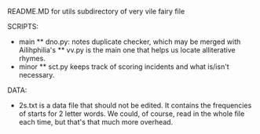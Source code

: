 README.MD for utils subdirectory of very vile fairy file

SCRIPTS:
* main
** dno.py: notes duplicate checker, which may be merged with Ailihphilia's
** vv.py is the main one that helps us locate alliterative rhymes.
* minor
** sct.py keeps track of scoring incidents and what is/isn't necessary.

DATA:

* 2s.txt is a data file that should not be edited. It contains the frequencies of starts for 2 letter words. We could, of course, read in the whole file each time, but that's that much more overhead.

